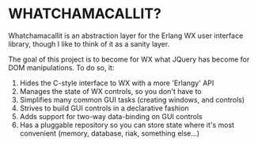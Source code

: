 WHATCHAMACALLIT?
================

Whatchamacallit is an abstraction layer for the Erlang WX user interface library, though I like to think of it as a sanity layer.

The goal of this project is to become for WX what JQuery has become for DOM manipulations. To do so, it:

1. Hides the C-style interface to WX with a more 'Erlangy' API
2. Manages the state of WX controls, so you don't have to
3. Simplifies many common GUI tasks (creating windows, and controls)
4. Strives to build GUI controls in a declarative fashion
5. Adds support for two-way data-binding on GUI controls
6. Has a pluggable repository so you can store state where it's most convenient (memory, database, riak, something else...)
